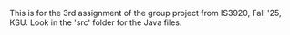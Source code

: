 This is for the 3rd assignment of the group project from IS3920, Fall '25, KSU.  Look in the 'src' folder for the Java files.
